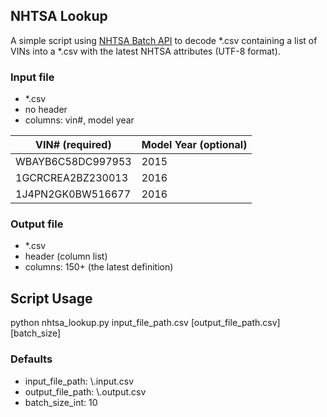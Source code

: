 ## NHTSA Lookup
A simple script using [NHTSA Batch API](https://vpic.nhtsa.dot.gov/api/) to decode *.csv containing a list of VINs into a *.csv with the latest NHTSA attributes (UTF-8 format).

### Input file
- *.csv
- no header
- columns: vin#, model year


| VIN# (required)   | Model Year (optional)
| ------------------|-----------------------|
| WBAYB6C58DC997953 | 2015
| 1GCRCREA2BZ230013 | 2016
| 1J4PN2GK0BW516677 | 2016

### Output file
- *.csv
- header (column list)
- columns: 150+ (the latest definition)


## Script Usage
python nhtsa_lookup.py input_file_path.csv [output_file_path.csv] [batch_size]


### Defaults
- input_file_path:    \\.input.csv
- output_file_path:    \\.output.csv
- batch_size_int: 10